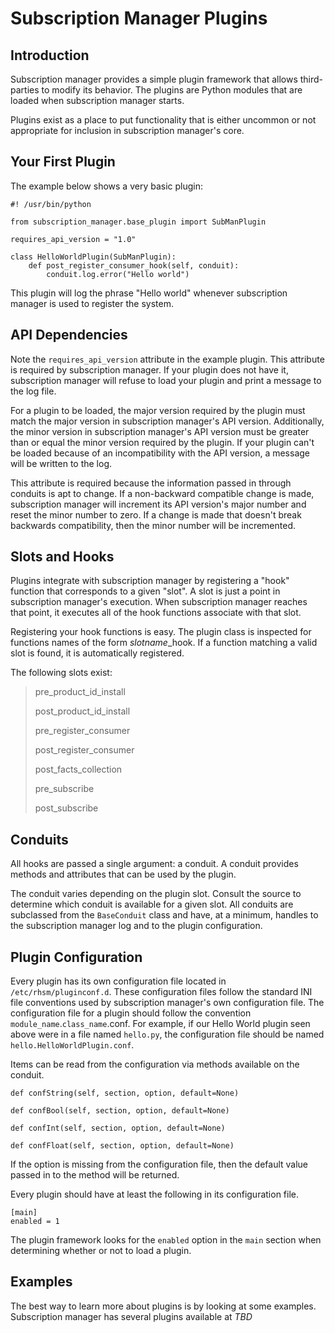 # Subscription Manager Plugins

## Introduction
Subscription manager provides a simple plugin framework that allows
third-parties to modify its behavior.  The plugins are Python modules that
are loaded when subscription manager starts.

Plugins exist as a place to put functionality that is either uncommon or
not appropriate for inclusion in subscription manager's core.

## Your First Plugin
The example below shows a very basic plugin:

    #! /usr/bin/python

    from subscription_manager.base_plugin import SubManPlugin

    requires_api_version = "1.0"

    class HelloWorldPlugin(SubManPlugin):
        def post_register_consumer_hook(self, conduit):
            conduit.log.error("Hello world")

This plugin will log the phrase "Hello world" whenever subscription manager
is used to register the system.

## API Dependencies
Note the `requires_api_version` attribute in the example plugin.  This
attribute is required by subscription manager.  If your plugin does not have
it, subscription manager will refuse to load your plugin and print a message
to the log file.
 
For a plugin to be loaded, the major version required by the plugin must match
the major version in subscription manager's API version. Additionally, the 
minor version in subscription manager's API version must be greater than or 
equal the minor version required by the plugin.  If your plugin can't be loaded
because of an incompatibility with the API version, a message will be written
to the log.

This attribute is required because the information passed in through conduits
is apt to change.  If a non-backward compatible change is made, subscription
manager will increment its API version's major number and reset the minor
number to zero.  If a change is made that doesn't break backwards compatibility,
then the minor number will be incremented.

## Slots and Hooks
Plugins integrate with subscription manager by registering a "hook" function
that corresponds to a given "slot".  A slot is just a point in subscription
manager's execution.  When subscription manager reaches that point, it
executes all of the hook functions associate with that slot.

Registering your hook functions is easy.  The plugin class is inspected for
functions names of the form *slotname*\_hook.  If a function matching a valid
slot is found, it is automatically registered.

The following slots exist:

> pre\_product\_id\_install
>
> post\_product\_id\_install
>
> pre\_register\_consumer
>
> post\_register\_consumer
>
> post\_facts\_collection
>
> pre\_subscribe
>
> post\_subscribe

## Conduits
All hooks are passed a single argument: a conduit.  A conduit provides methods
and attributes that can be used by the plugin.

The conduit varies depending on the plugin slot.  Consult the source to
determine which conduit is available for a given slot.  All conduits are
subclassed from the `BaseConduit` class and have, at a minimum, handles
to the subscription manager log and to the plugin configuration.

## Plugin Configuration
Every plugin has its own configuration file located in 
`/etc/rhsm/pluginconf.d`.  These configuration files follow the standard INI
file conventions used by subscription manager's own configuration file.  The
configuration file for a plugin should follow the convention 
`module_name`.`class_name`.conf.  For example, if our Hello World plugin
seen above were in a file named `hello.py`, the configuration file should be
named `hello.HelloWorldPlugin.conf`.

Items can be read from the configuration via methods available on the conduit.

    def confString(self, section, option, default=None)

    def confBool(self, section, option, default=None)

    def confInt(self, section, option, default=None)

    def confFloat(self, section, option, default=None)

If the option is missing from the configuration file, then the default value
passed in to the method will be returned.

Every plugin should have at least the following in its configuration file.

    [main]
    enabled = 1

The plugin framework looks for the `enabled` option in the `main` section when
determining whether or not to load a plugin.

## Examples
The best way to learn more about plugins is by looking at some examples.
Subscription manager has several plugins available at _TBD_
